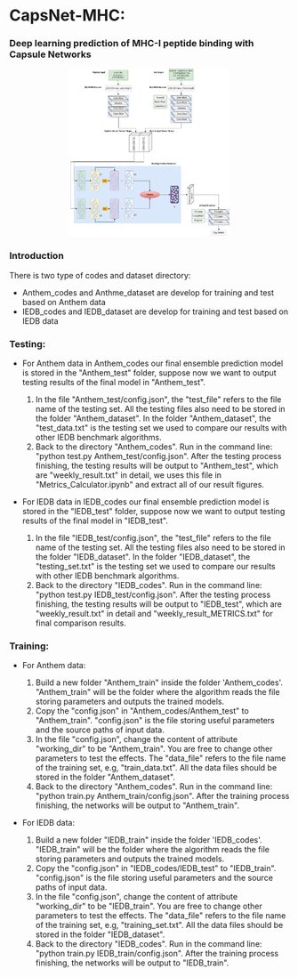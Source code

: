 #  CapsNet-MHC: 

### Deep learning prediction of MHC-I peptide binding with Capsule Networks


<p style="text-align:center;"><img src="CapsMHC.png" height="300px"></p>


### Introduction

There is two type of codes and dataset directory:
- Anthem_codes and Anthme_dataset are develop for training and test based on Anthem data
- IEDB_codes and IEDB_dataset are develop for training and test based on IEDB data
 

### Testing: 

- For Anthem data in Anthem_codes our final ensemble prediction model is stored in the "Anthem_test" folder, suppose now we want to output testing results of the final model in "Anthem_test".

  1) In the file "Anthem_test/config.json", the "test_file" refers to the file name of the testing set. All the testing files also need to be stored in the folder "Anthem_dataset". In the folder "Anthem_dataset", the "test_data.txt" is the testing set we used to compare our results with other IEDB benchmark algorithms. <br>
  2) Back to the directory "Anthem_codes". Run in the command line:<br>
  "python test.py Anthem_test/config.json". After the testing process finishing, the testing results will be output to "Anthem_test", which are "weekly_result.txt" in detail, we uses this file in "Metrics_Calculator.ipynb" and extract all of our result figures.<br>

- For IEDB data in IEDB_codes our final ensemble prediction model is stored in the "IEDB_test" folder, suppose now we want to output testing results of the final model in "IEDB_test".

  1) In the file "IEDB_test/config.json", the "test_file" refers to the file name of the testing set. All the testing files also need to be stored in the folder "IEDB_dataset". In the folder "IEDB_dataset", the "testing_set.txt" is the testing set we used to compare our results with other IEDB benchmark algorithms. <br>
  2) Back to the directory "IEDB_codes". Run in the command line:<br>
  "python test.py IEDB_test/config.json". After the testing process finishing, the testing results will be output to "IEDB_test", which are "weekly_result.txt" in detail and "weekly_result_METRICS.txt" for final comparison results.
### Training: 
- For Anthem data:
    1) Build a new folder "Anthem_train" inside the folder 'Anthem_codes'. "Anthem_train" will be the folder where the algorithm reads the file storing parameters and outputs the trained models. <br>
    2) Copy the "config.json" in "Anthem_codes/Anthem_test" to "Anthem_train". "config.json" is the file storing useful parameters and the source paths of input data.<br>
    3) In the file "config.json", change the content of attribute "working_dir" to be "Anthem_train". You are free to change other parameters to test the effects. The "data_file" refers to the file name of the training set, e.g, "train_data.txt". All the data files should be stored in the folder "Anthem_dataset".<br>
    4) Back to the directory "Anthem_codes". Run in the command line: <br>
    "python train.py Anthem_train/config.json". After the training process finishing, the networks will be output to "Anthem_train".<br>

- For IEDB data:
    1) Build a new folder "IEDB_train" inside the folder 'IEDB_codes'. "IEDB_train" will be the folder where the algorithm reads the file storing parameters and outputs the trained models. <br>
    2) Copy the "config.json" in "IEDB_codes/IEDB_test" to "IEDB_train". "config.json" is the file storing useful parameters and the source paths of input data.<br>
    3) In the file "config.json", change the content of attribute "working_dir" to be "IEDB_train". You are free to change other parameters to test the effects. The "data_file" refers to the file name of the training set, e.g, "training_set.txt". All the data files should be stored in the folder "IEDB_dataset".<br>
    4) Back to the directory "IEDB_codes". Run in the command line: <br>
    "python train.py IEDB_train/config.json". After the training process finishing, the networks will be output to "IEDB_train".


